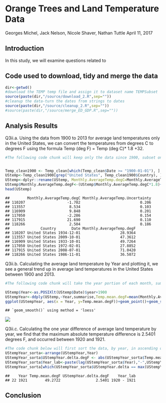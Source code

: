 Orange Trees and Land Temperature Data
================
Georges Michel, Jack Nelson, Nicole Shaver, Nathan Tuttle
April 11, 2017

Introduction
------------

In this study, we will examine questions related to

Code used to download, tidy and merge the data
----------------------------------------------

``` r
dir<-getwd()
#download the TEMP temp file and assign it to dataset name TEMPSubset
source(paste(dir,"/source/download_2.R",sep=""))
#cleanup the data-turn the dates from strings to dates
source(paste(dir,"/source/cleanup_2.R",sep=""))
#source(paste(dir,"/source/merge_ED_GDP.R",sep=""))
```

Analysis Results
----------------

Q3ii.a. Using the data from 1900 to 2013 for average land temperatures only in the United States, we can convert the temperatures from degrees C to degrees F using the formula Temp (deg F) = Temp (deg C)\* 1.8 +32.

``` r
#The following code chunk will keep only the data since 1900, subset only the data from the United States, rename the temperature column in the existing dataset to be explicitly in degrees C. It will then add a column with the temperature data converted to degrees C and display the first few rows of the resulting table.


Temp_clean1900 <- Temp_clean[which(Temp_clean$Date >= "1900-01-01"), ]
UStemp<-Temp_clean1900[grep("United States", Temp_clean1900$Country), ]
UStemp<-dplyr::rename(UStemp, Monthly.AverageTemp.degC=Monthly.AverageTemp)
UStemp$Monthly.AverageTemp.degF<-(UStemp$Monthly.AverageTemp.degC*1.8)+32
head(UStemp)
```

    ##        Monthly.AverageTemp.degC Monthly.AverageTemp.Uncertainty
    ## 110207                   -1.702                           0.206
    ## 113557                    8.534                           0.103
    ## 116909                    9.848                           0.201
    ## 117050                   -2.286                           0.154
    ## 117915                   21.690                           0.110
    ## 118266                    2.504                           0.186
    ##              Country       Date Monthly.AverageTemp.degF
    ## 110207 United States 1934-12-01                  28.9364
    ## 113557 United States 2009-10-01                  47.3612
    ## 116909 United States 1933-10-01                  49.7264
    ## 117050 United States 1972-02-01                  27.8852
    ## 117915 United States 2008-07-01                  71.0420
    ## 118266 United States 1986-11-01                  36.5072

Q3ii.b. Calculating the average land temperature by Year and plotting it, we see a general trend up in average land temperatures in the United States between 1900 and 2013.

``` r
#The following code chunk will take the year portion of each month, summarize the temperature data in degrees F by year, and then plot the Temperature data by year.

UStemp$Year<-as.POSIXlt(UStemp$Date)$year+1900
UStempYear<-ddply(UStemp,~Year,summarise,Temp.mean.degF=mean(Monthly.AverageTemp.degF))
ggplot(UStempYear, aes(x = Year, y=Temp.mean.degF))+geom_point()+geom_smooth()+labs(y="Average Land Temp (deg F)")+labs(title = "Average Land Temperature by Year in United States")+geom_line()+scale_x_continuous(breaks=seq(1900,2015,5))+theme(axis.text.x = element_text(size=10, angle=90))+scale_y_continuous(breaks=seq(40,56,1))
```

    ## `geom_smooth()` using method = 'loess'

![](CaseStudy2_Q3ii_files/figure-markdown_github/Q3iib-1.png)

Q3ii.c. Calculating the one year difference of average land temperature by year, we find that the maximum absolute temperature difference is 2.5401 degrees F, and occurred between 1920 and 1921.

``` r
#The code chunk below will first sort the data, by year, in ascending order. Then, it will calculate the 1 year deltas (ie 1991-1990,1992-1991), take the absolute value, and then report the max value and the years and the corresponding 2 years. 
UStempYear_sorta<-arrange(UStempYear,Year)
UStempYear_sorta$UStempYear.delta.degF <- abs(UStempYear_sorta$Temp.mean.degF -lag(UStempYear_sorta$Temp.mean.degF))
UStempYear_sorta$Year_lab<-paste(lag(UStempYear_sorta$Year),"-",UStempYear_sorta$Year)
UStempYear_sorta[which(UStempYear_sorta$UStempYear.delta == max(UStempYear_sorta$UStempYear.delta, na.rm=TRUE)), ]
```

    ##    Year Temp.mean.degF UStempYear.delta.degF    Year_lab
    ## 22 1921        49.2722                2.5401 1920 - 1921

Conclusion
----------
